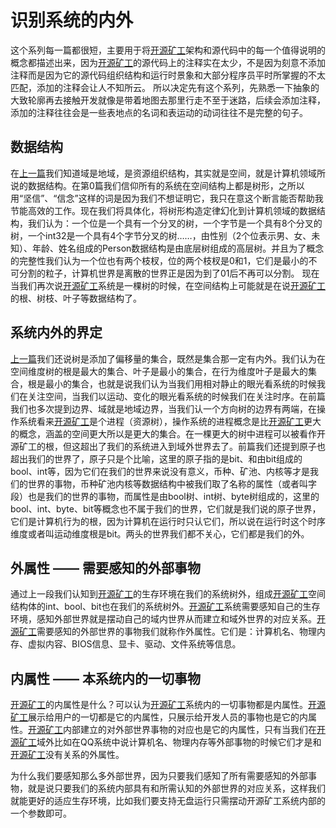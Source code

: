 # 识别系统的内外

这个系列每一篇都很短，主要用于将[开源矿工](https://github.com/ntminer/ntminer)架构和源代码中的每一个值得说明的概念都描述出来，因为[开源矿工](https://github.com/ntminer/ntminer)的源代码上的注释实在太少，不是因为刻意不添加注释而是因为它的源代码组织结构和运行时景象和大部分程序员平时所掌握的不太匹配，添加的注释会让人不知所云。
所以决定先有这个系列，先熟悉一下抽象的大致轮廓再去接触开发就像是带着地图去那里行走不至于迷路，后续会添加注释，添加的注释往往会是一些表地点的名词和表运动的动词往往不是完整的句子。

## 数据结构
在[上一篇](NTMiner1.md)我们知道域是地域，是资源组织结构，其实就是空间，就是计算机领域所说的数据结构。在第0篇我们信仰所有的系统在空间结构上都是树形，之所以用“坚信”、“信念”这样的词是因为我们不想证明它，我只在意这个断言能否帮助我节能高效的工作。现在我们将具体化，将树形构造定律幻化到计算机领域的数据结构，我们认为：一个位是一个具有一个分叉的树，一个字节是一个具有8个分叉的树，一个int32是一个具有4个字节分叉的树……，由性别（2个位表示男、女、未知）、年龄、姓名组成的Person数据结构是由底层树组成的高层树。并且为了概念的完整性我们认为一个位也有两个枝杈，位的两个枝杈是0和1，它们是最小的不可分割的粒子，计算机世界是离散的世界正是因为到了01后不再可以分割。
现在当我们再次说[开源矿工](https://github.com/ntminer/ntminer)系统是一棵树的时候，在空间结构上可能就是在说[开源矿工](https://github.com/ntminer/ntminer)的根、树枝、叶子等数据结构了。

## 系统内外的界定
[上一篇](NTMiner1.md)我们还说树是添加了偏移量的集合，既然是集合那一定有内外。我们认为在空间维度树的根是最大的集合、叶子是最小的集合，在行为维度叶子是最大的集合，根是最小的集合，也就是说我们认为当我们用相对静止的眼光看系统的时候我们在关注空间，当我们以运动、变化的眼光看系统的时候我们在关注时序。在前篇我们也多次提到边界、域就是地域边界，当我们认一个方向树的边界有两端，在操作系统看来[开源矿工](https://github.com/ntminer/ntminer)是个进程（资源树），操作系统的进程概念是比[开源矿工](https://github.com/ntminer/ntminer)更大的概念，涵盖的空间更大所以是更大的集合。在一棵更大的树中进程可以被看作开源矿工的根，但这超出了我们的系统进入到域外世界去了。前篇我们还提到原子也超出我们的世界了，原子只是个比喻，这里的原子指的是bit、和由bit组成的bool、int等，因为它们在我们的世界来说没有意义，币种、矿池、内核等才是我们的世界的事物，币种矿池内核等数据结构中被我们取了名称的属性（或者叫字段）也是我们的世界的事物，而属性是由bool树、int树、byte树组成的，这里的bool、int、byte、bit等概念也不属于我们的世界，它们就是我们说的原子世界，它们是计算机行为的根，因为计算机在运行时只认它们，所以说在运行时这个时序维度或者叫运动维度根是bit。两头的世界我们都不关心，它们都是我们的外。

## 外属性 —— 需要感知的外部事物
通过上一段我们认知到[开源矿工](https://github.com/ntminer/ntminer)的生存环境在我们的系统树外，组成[开源矿工](https://github.com/ntminer/ntminer)空间结构体的int、bool、bit也在我们的系统树外。[开源矿工](https://github.com/ntminer/ntminer)系统需要感知自己的生存环境，感知外部世界就是摆动自己的域内世界从而建立和域外世界的对应关系。[开源矿工](https://github.com/ntminer/ntminer)需要感知的外部世界的事物我们就称作外属性。它们是：计算机名、物理内存、虚拟内容、BIOS信息、显卡、驱动、文件系统等信息。
## 内属性 —— 本系统内的一切事物
[开源矿工](https://github.com/ntminer/ntminer)的内属性是什么？可以认为[开源矿工](https://github.com/ntminer/ntminer)系统内的一切事物都是内属性。[开源矿工](https://github.com/ntminer/ntminer)展示给用户的一切都是它的内属性，只展示给开发人员的事物也是它的内属性。[开源矿工](https://github.com/ntminer/ntminer)内部建立的对外部世界事物的对应也是它的内属性，只有当我们在[开源矿工](https://github.com/ntminer/ntminer)域外比如在QQ系统中说计算机名、物理内存等外部事物的时候它们才是和[开源矿工](https://github.com/ntminer/ntminer)没有关系的外属性。

为什么我们要感知那么多外部世界，因为只要我们感知了所有需要感知的外部事物，就是说只要我们的系统内部具有和所需认知的外部世界的对应关系，这样我们就能更好的适应生存环境，比如我们要支持无盘运行只需摆动开源矿工系统内部的一个参数即可。